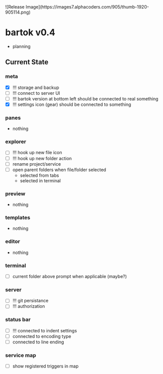 <!-- no-select -->
<h1 style="display:none"></h1>
![Release Image](https://images7.alphacoders.com/905/thumb-1920-905114.png)

# bartok v0.4
  - planning

## Current State

### meta
  - [X] !!! storage and backup
  - [ ] !!! connect to server UI
  - [ ] !!! bartok version at bottom left should be connected to real something
  - [X] !!! settings icon (gear) should be connected to something

### panes
  - nothing

### explorer
  - [ ] !!! hook up new file icon
  - [ ] !!! hook up new folder action
  - [ ] rename project/service
  - [ ] open parent folders when file/folder selected
    - selected from tabs
    - selected in terminal

### preview
  - nothing

### templates
  - nothing

### editor
  - nothing

### terminal
  - [ ] current folder above prompt when applicable (maybe?)

### server
  - [ ] !!! git persistance
  - [ ] !!! authorization

### status bar
  - [ ] !!! connected to indent settings
  - [ ] connected to encoding type
  - [ ] connected to line ending

### service map
  - [ ] show registered triggers in map


